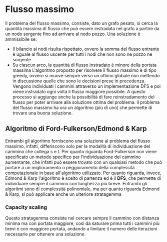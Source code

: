 # Flusso massimo
Il problema del flusso massimo, consiste, dato un grafo pesato, si cerca la quantità massima di flusso che può essere instradata nel grafo a partire da un nodo sorgente fino ad arrivare al nodo pozzo.
Una soluzione è ammissibile se:
- Il bilancio ai nodi risulta rispettato, ovvero la somma del flusso entrante è uguale al flusso uscente per tutti i nodi che non sono ne pozzo ne sorgente
- Su ciascun arco, la quantità di flusso instradato è minore della portata massima
L'algoritmo proposto per risolvere il flusso massimo è di tipo greedy, ovvero si muove sempre verso un ottimo globale non mettendo in discussione quelle che sono le decisioni prese in precedenza.
Vengono individuati i cammini attraverso un implementazione DFS e poi viene instradato ogni volta il flusso maggiore possibile.
A questo processo si aggiunge anche la possibilità di fare reinstradamento del flusso per poter arrivare alla soluzione ottima del problema.
Il problema del flusso massimo ha ora un algoritmo (più di uno) che permette di trovare una buona soluzione.

## Algoritmo di Ford-Fulkerson/Edmond & Karp
Entrambi gli algoritmo forniscono una soluzione al problema del flusso massimo, infatti, differiscono solo per la modalità di individuazione del cammino che collega s e t.
Per quanto riguarda Ford-Fulkerson non viene specificato un metodo specifico per l'individuazione del cammino aumentante, che infatti può essere trovato con un qualsiasi metodo che può portare a un miglioramento o peggioramento della complessità computazionale in base all'algoritmo utilizzato.
Per quanto riguarda, invece, Edmond & Karp l'algoritmo è scelto di partenza ed è il **DFS**, che permette di individuare sempre il cammino con lunghezza più breve.
Entrambi gli algoritmi sono di complessità polinomiale, ma per quanto riguarda Edmond & Karp, si può applicare anche un ulteriore stratagemma
### Capacity scaling
Questo stratagemma consiste nel cercare sempre il cammino con distanza minima ma con portata maggiore, così da saturare prima tutti i cammini più brevi e con maggiore portata, andando a limitare il numero delle iterazioni necessarie per ottenere una soluzione.


